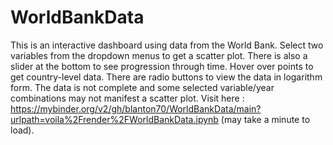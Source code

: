 # WorldBankData

This is an interactive dashboard using data from the World Bank.  Select two variables from the dropdown menus to get a scatter plot.  There is also a slider at the bottom to see progression through time.  Hover over points to get country-level data.  There are radio buttons to view the data in logarithm form.  The data is not complete and some selected variable/year combinations may not manifest a scatter plot.  Visit here : https://mybinder.org/v2/gh/blanton70/WorldBankData/main?urlpath=voila%2Frender%2FWorldBankData.ipynb (may take a minute to load).
